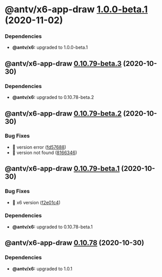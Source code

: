 # @antv/x6-app-draw [1.0.0-beta.1](https://github.com/antvis/x6/compare/@antv/x6-app-draw@0.10.79-beta.3...@antv/x6-app-draw@1.0.0-beta.1) (2020-11-02)





### Dependencies

* **@antv/x6:** upgraded to 1.0.0-beta.1

## @antv/x6-app-draw [0.10.79-beta.3](https://github.com/antvis/x6/compare/@antv/x6-app-draw@0.10.79-beta.2...@antv/x6-app-draw@0.10.79-beta.3) (2020-10-30)





### Dependencies

* **@antv/x6:** upgraded to 0.10.78-beta.2

## @antv/x6-app-draw [0.10.79-beta.2](https://github.com/antvis/x6/compare/@antv/x6-app-draw@0.10.79-beta.1...@antv/x6-app-draw@0.10.79-beta.2) (2020-10-30)


### Bug Fixes

* 🐛 version error ([fd57688](https://github.com/antvis/x6/commit/fd5768861fedda32d341c774f6e80da67646426f))
* 🐛 version not found ([8166346](https://github.com/antvis/x6/commit/8166346771f11ef5997a6e1ed376987408e57cde))

## @antv/x6-app-draw [0.10.79-beta.1](https://github.com/antvis/x6/compare/@antv/x6-app-draw@0.10.78...@antv/x6-app-draw@0.10.79-beta.1) (2020-10-30)


### Bug Fixes

* 🐛 x6 version ([f2e01c4](https://github.com/antvis/x6/commit/f2e01c44a1f1acd9390c9de0b5ade913cfd8b03b))





### Dependencies

* **@antv/x6:** upgraded to 0.10.78-beta.1

## @antv/x6-app-draw [0.10.78](https://github.com/antvis/x6/compare/@antv/x6-app-draw@0.10.77...@antv/x6-app-draw@0.10.78) (2020-10-30)





### Dependencies

* **@antv/x6:** upgraded to 1.0.1
